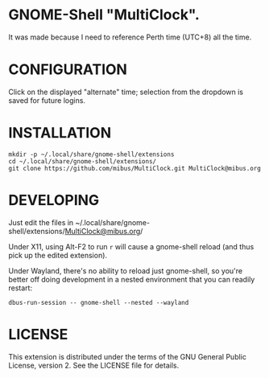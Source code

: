 # GNOME-Shell "MultiClock".

It was made because I need to reference Perth time (UTC+8) all the time.

# CONFIGURATION

Click on the displayed "alternate" time; selection from the dropdown is saved for future logins.

# INSTALLATION

```
mkdir -p ~/.local/share/gnome-shell/extensions
cd ~/.local/share/gnome-shell/extensions/
git clone https://github.com/mibus/MultiClock.git MultiClock@mibus.org
```

# DEVELOPING

Just edit the files in ~/.local/share/gnome-shell/extensions/MultiClock@mibus.org/

Under X11, using Alt-F2 to run `r` will cause a gnome-shell reload (and thus pick up the edited extension).

Under Wayland, there's no ability to reload just gnome-shell, so you're better off doing development in a nested environment that you can readily restart:

```
dbus-run-session -- gnome-shell --nested --wayland
```

# LICENSE

This extension is distributed under the terms of the GNU General Public License, version 2. See the LICENSE file for details.
